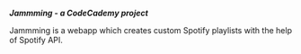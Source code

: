 ***Jammming - a CodeCademy project***

Jammming is a webapp which creates custom Spotify playlists with the help of Spotify API. 
